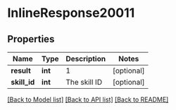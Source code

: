 # InlineResponse20011

## Properties
Name | Type | Description | Notes
------------ | ------------- | ------------- | -------------
**result** | **int** | 1 | [optional] 
**skill_id** | **int** | The skill ID | [optional] 

[[Back to Model list]](../README.md#documentation-for-models) [[Back to API list]](../README.md#documentation-for-api-endpoints) [[Back to README]](../README.md)


